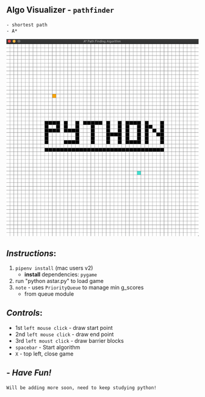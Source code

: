 ## Algo Visualizer - `pathfinder`
    - shortest path
    - A*

![](algo.gif)

## *Instructions*:
1. `pipenv install` (mac users v2)
    - **install** dependencies: `pygame`
2. run "python astar.py" to load game
3. `note` - uses `PriorityQueue` to manage min g_scores
    - from queue module

## *Controls*:
- 1st `left mouse click` - draw start point
- 2nd `left mouse click` - draw end point
- 3rd `left moust click` - draw barrier blocks
- `spacebar` - Start algorithm
- `X` - top left, close game


##  -  *Have Fun!*

    Will be adding more soon, need to keep studying python! 